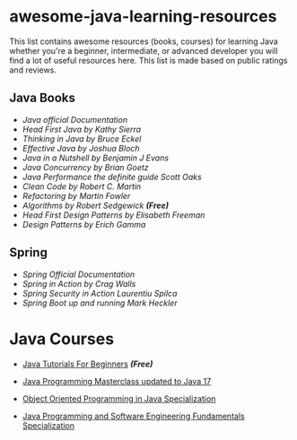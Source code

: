 # awesome-java-learning-resources

This list contains awesome resources (books, courses) for learning Java whether you're a beginner, intermediate, or advanced developer you will find a lot of useful resources here. This list is made based on public ratings and reviews.

## Java Books

- _Java official Documentation_
- _Head First Java by Kathy Sierra_
- _Thinking in Java by Bruce Eckel_
- _Effective Java by Joshua Bloch_
- _Java in a Nutshell by Benjamin J Evans_
- _Java Concurrency by Brian Goetz_
- _Java Performance the definite guide Scott Oaks_
- _Clean Code by Robert C. Martin_
- _Refactoring by Martin Fowler_
- _Algorithms by Robert Sedgewick ***(Free)***_
- _Head First Design Patterns by Elisabeth Freeman_
- _Design Patterns by Erich Gamma_

## Spring

- _Spring Official Documentation_
- _Spring in Action by Crag Walls_
- _Spring Security in Action Laurentiu Spilca_
- _Spring Boot up and running Mark Heckler_

# Java Courses

- [Java Tutorials For Beginners](https://www.udemy.com/course/java-tutorial/) **_(Free)_**

- [Java Programming Masterclass updated to Java 17](https://www.udemy.com/course/java-the-complete-java-developer-course/)

- [Object Oriented Programming in Java Specialization](https://www.coursera.org/specializations/object-oriented-programming)

- [Java Programming and Software Engineering Fundamentals Specialization](https://www.coursera.org/specializations/java-programming#courses)
